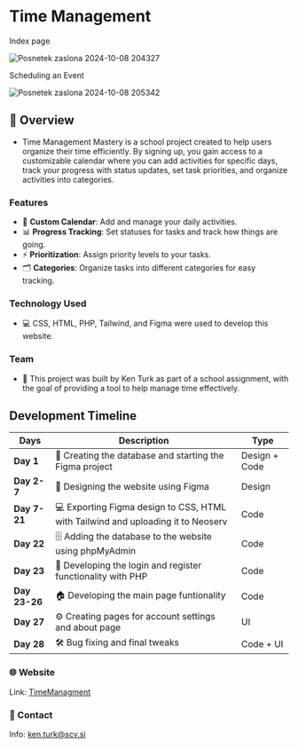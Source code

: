 # Time Management

Index page

![Posnetek zaslona 2024-10-08 204327](https://github.com/user-attachments/assets/e065c803-4583-4ede-a762-7766fc08f6e9)

Scheduling an Event

![Posnetek zaslona 2024-10-08 205342](https://github.com/user-attachments/assets/758b3836-b72c-4f5e-8e79-7d91131d826d)

## 📅 Overview
- Time Management Mastery is a school project created to help users organize their time efficiently. By signing up, you gain access to a customizable calendar where you can add activities for specific days, track your progress with status updates, set task priorities, and organize activities into categories.

### Features
- 📅 **Custom Calendar**: Add and manage your daily activities.
- 📊 **Progress Tracking**: Set statuses for tasks and track how things are going.
- ⚡ **Prioritization**: Assign priority levels to your tasks.
- 🗂️ **Categories**: Organize tasks into different categories for easy tracking.

### Technology Used
- 💻 CSS, HTML, PHP, Tailwind, and Figma were used to develop this website.

### Team
- 👤 This project was built by Ken Turk as part of a school assignment, with the goal of providing a tool to help manage time effectively.   

## Development Timeline
|**Days**         | Description                                                                             | Type              |
|-----------------|-----------------------------------------------------------------------------------------|-------------------|
| **Day 1**       | 📂 Creating the database and starting the Figma project                                    | Design + Code     |
| **Day 2-7**     | 🎨 Designing the website using Figma                                                       | Design            |
| **Day 7-21**    | 💻 Exporting Figma design to CSS, HTML with Tailwind and uploading it to Neoserv           | Code              |
| **Day 22**      | 🗄️ Adding the database to the website using phpMyAdmin                                     | Code              |
| **Day 23**      | 🔑 Developing the login and register functionality with PHP                                | Code              |
| **Day 23-26**   | 🏠 Developing the main page funtionality                                                   | Code              |
| **Day 27**      | ⚙️ Creating pages for account settings and about page                                      | UI                |
| **Day 28**      | 🛠️ Bug fixing and final tweaks                                                             | Code + UI         |

### 🌐 Website
Link: [TimeManagment](https://time.ken-turk.eu/index.php)

### 📧 Contact
Info: ken.turk@scv.si
